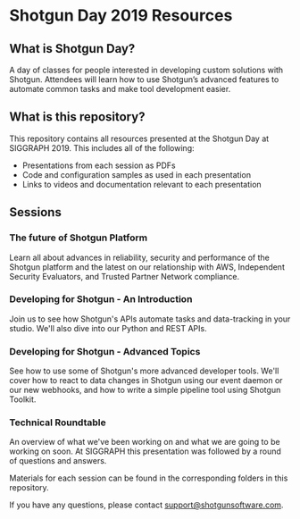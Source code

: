 # Shotgun Day 2019 Resources

## What is Shotgun Day?
A day of classes for people interested in developing custom solutions with Shotgun.
Attendees will learn how to use Shotgun’s advanced features to automate common tasks and
make tool development easier. 

## What is this repository?
This repository contains all resources presented at the Shotgun Day 
at SIGGRAPH 2019. This includes all of the following:

* Presentations from each session as PDFs
* Code and configuration samples as used in each presentation
* Links to videos and documentation relevant to each presentation

## Sessions

### The future of Shotgun Platform
Learn all about advances in reliability, security and performance of the Shotgun 
platform and the latest on our relationship with AWS, Independent Security Evaluators, 
and Trusted Partner Network compliance.

### Developing for Shotgun - An Introduction
Join us to see how Shotgun's APIs automate tasks and data-tracking 
in your studio. We'll also dive into our Python and REST APIs.

### Developing for Shotgun - Advanced Topics
See how to use some of Shotgun's more advanced developer tools. 
We'll cover how to react to data changes in Shotgun using our event daemon or our new webhooks, 
and how to write a simple pipeline tool using Shotgun Toolkit.

### Technical Roundtable
An overview of what we've been working on and what we are going to be working
on soon. At SIGGRAPH this presentation was followed by a round of questions and answers.

Materials for each session can be found in the corresponding folders in this 
repository.

If you have any questions, please contact support@shotgunsoftware.com.
